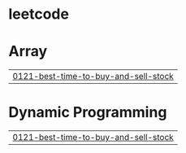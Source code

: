 # leetcode


# Array
|  |
| ------- |
| [0121-best-time-to-buy-and-sell-stock](https://github.com/sahilhirdhani/leetcode/tree/master/0121-best-time-to-buy-and-sell-stock) |
# Dynamic Programming
|  |
| ------- |
| [0121-best-time-to-buy-and-sell-stock](https://github.com/sahilhirdhani/leetcode/tree/master/0121-best-time-to-buy-and-sell-stock) |